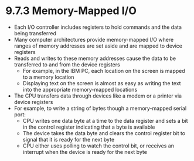 # 9.7.3 Memory-Mapped I/O

* Each I/O controller includes registers to hold commands and the data being transferred
* Many computer architectures provide memory-mapped I/O where ranges of memory addresses are set aside and are mapped to device registers
* Reads and writes to these memory addresses cause the data to be transferred to and from the device registers
  * For example, in the IBM PC, each location on the screen is mapped to a memory location
  * Displaying text on the screen is almost as easy as writing the text into the appropriate memory-mapped locations
* The CPU transfers data through devices like a modem or a printer via device registers
* For example, to write a string of bytes though a memory-mapped serial port:
  * CPU writes one data byte at a time to the data register and sets a bit in the control register indicating that a byte is available
  * The device takes the data byte and clears the control register bit to signal that it is ready for the next byte
  * CPU either uses polling to watch the control bit, or receives an interrupt when the device is ready for the next byte

